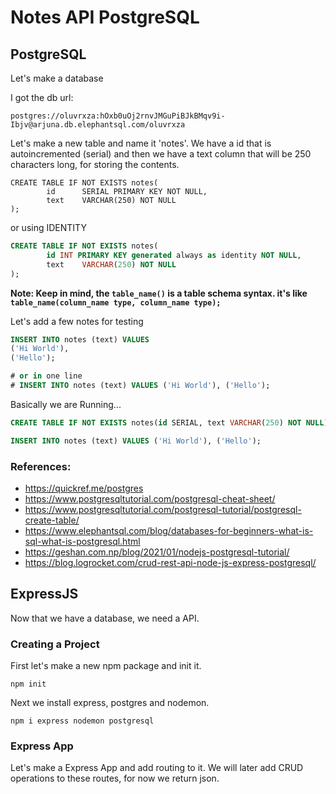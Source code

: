 # Notes API PostgreSQL



## PostgreSQL
Let's make a database

I got the db url:
```
postgres://oluvrxza:hOxb0uOj2rnvJMGuPiBJkBMqv9i-Ibjv@arjuna.db.elephantsql.com/oluvrxza
```

Let's make a new table and name it 'notes'. We have a id that is autoincremented (serial) and then we have a text column that will be 250 characters long, for storing the contents.
```
CREATE TABLE IF NOT EXISTS notes(
		id		SERIAL PRIMARY KEY NOT NULL,
		text	VARCHAR(250) NOT NULL
);
```

or using IDENTITY
```sql
CREATE TABLE IF NOT EXISTS notes(
		id INT PRIMARY KEY generated always as identity NOT NULL,
		text	VARCHAR(250) NOT NULL
);
```

**Note: Keep in mind, the `table_name()` is a table schema syntax. it's like `table_name(column_name type, column_name type);`**


Let's add a few notes for testing

```sql
INSERT INTO notes (text) VALUES 
('Hi World'),
('Hello');

# or in one line
# INSERT INTO notes (text) VALUES ('Hi World'), ('Hello');
```

Basically we are Running...
```sql
CREATE TABLE IF NOT EXISTS notes(id SERIAL, text VARCHAR(250) NOT NULL);

INSERT INTO notes (text) VALUES ('Hi World'), ('Hello');
```

### References:
* https://quickref.me/postgres
* https://www.postgresqltutorial.com/postgresql-cheat-sheet/
* https://www.postgresqltutorial.com/postgresql-tutorial/postgresql-create-table/
* https://www.elephantsql.com/blog/databases-for-beginners-what-is-sql-what-is-postgresql.html
* https://geshan.com.np/blog/2021/01/nodejs-postgresql-tutorial/
* https://blog.logrocket.com/crud-rest-api-node-js-express-postgresql/

## ExpressJS
Now that we have a database, we need a API.

### Creating a Project

First let's make a new npm package and init it.

```shell
npm init
```

Next we install express, postgres and nodemon.
```
npm i express nodemon postgresql
```

### Express App
Let's make a Express App and add routing to it. We will later add CRUD operations to these routes, for now we return json.


